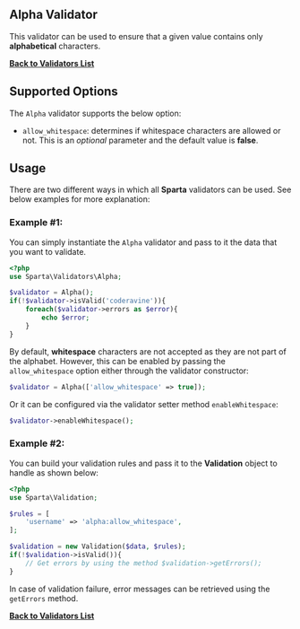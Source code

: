 ## Alpha Validator 
This validator can be used to ensure that a given value contains only __alphabetical__ characters.

[**Back to Validators List**](./reference.md#validators-list)

## Supported Options
The `Alpha` validator supports the below option:

* `allow_whitespace`: determines if whitespace characters are allowed or not. This is an _optional_ parameter and the default value is __false__. 

## Usage
There are two different ways in which all __Sparta__ validators can be used. See below examples for more explanation:

### Example #1:
You can simply instantiate the `Alpha` validator and pass to it the data that you want to validate. 

```php
<?php
use Sparta\Validators\Alpha;

$validator = Alpha();
if(!$validator->isValid('coderavine')){
	foreach($validator->errors as $error){
		echo $error;
	}
}
```

By default, __whitespace__ characters are not accepted as they are not part of the alphabet. However, this can be enabled by passing the `allow_whitespace` option either through the validator constructor:

```php
$validator = Alpha(['allow_whitespace' => true]);
```

Or it can be configured via the validator setter method `enableWhitespace`:

```php
$validator->enableWhitespace();
```

### Example #2:
You can build your validation rules and pass it to the __Validation__ object to handle as shown below:

```php
<?php
use Sparta\Validation;

$rules = [
	'username' => 'alpha:allow_whitespace',
];

$validation = new Validation($data, $rules);
if(!$validation->isValid()){
	// Get errors by using the method $validation->getErrors(); 
}

```

In case of validation failure, error messages can be retrieved using the `getErrors` method.


[**Back to Validators List**](./reference.md#validators-list)
